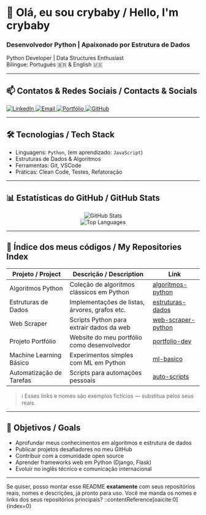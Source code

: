 # 👋 Olá, eu sou **crybaby** / Hello, I'm **crybaby**

### Desenvolvedor Python | Apaixonado por Estrutura de Dados  
Python Developer | Data Structures Enthusiast  
Bilingue: Português 🇧🇷 & English 🇺🇸

---

## 📫 Contatos & Redes Sociais / Contacts & Socials

<p align="left">
  <a href="https://www.linkedin.com/in/seu-usuario" target="_blank">
    <img src="https://img.shields.io/badge/LinkedIn-0077B5?style=for-the-badge&logo=linkedin&logoColor=white" alt="LinkedIn" />
  </a>
  <a href="mailto:seu@email.com" target="_blank">
    <img src="https://img.shields.io/badge/Email-D14836?style=for-the-badge&logo=gmail&logoColor=white" alt="Email" />
  </a>
  <a href="https://seuportfolio.com" target="_blank">
    <img src="https://img.shields.io/badge/Portfólio-000000?style=for-the-badge&logo=aboutdotme&logoColor=white" alt="Portfólio" />
  </a>
  <a href="https://github.com/crybaby" target="_blank">
    <img src="https://img.shields.io/badge/GitHub-181717?style=for-the-badge&logo=github&logoColor=white" alt="GitHub" />
  </a>
</p>

---

## 🛠 Tecnologias / Tech Stack

- Linguagens: `Python`, (em aprendizado: `JavaScript`)  
- Estruturas de Dados & Algoritmos  
- Ferramentas: Git, VSCode  
- Práticas: Clean Code, Testes, Refatoração

---

## 📊 Estatísticas do GitHub / GitHub Stats

<div align="center">
  <img src="https://github-readme-stats.vercel.app/api?username=crybaby&show_icons=true&theme=tokyonight" alt="GitHub Stats" />
  <br/>
  <img src="https://github-readme-stats.vercel.app/api/top-langs/?username=crybaby&layout=compact&theme=tokyonight" alt="Top Languages" />
</div>

---

## 📁 Índice dos meus códigos / My Repositories Index

| Projeto / Project | Descrição / Description | Link |
|-------------------|---------------------------|------|
| Algoritmos Python | Coleção de algoritmos clássicos em Python | [algoritmos-python](https://github.com/crybaby/algoritmos-python) |
| Estruturas de Dados | Implementações de listas, árvores, grafos etc. | [estruturas-dados](https://github.com/crybaby/estruturas-dados) |
| Web Scraper | Scripts Python para extrair dados da web | [web-scraper-python](https://github.com/crybaby/web-scraper-python) |
| Projeto Portfólio | Website do meu portfólio como desenvolvedor | [portfolio-dev](https://github.com/crybaby/portfolio-dev) |
| Machine Learning Básico | Experimentos simples com ML em Python | [ml-basico](https://github.com/crybaby/ml-basico) |
| Automatização de Tarefas | Scripts para automações pessoais | [auto-scripts](https://github.com/crybaby/auto-scripts) |

> ℹ️ Esses links e nomes são exemplos fictícios — substitua pelos seus reais.

---

## 🎯 Objetivos / Goals

- Aprofundar meus conhecimentos em algoritmos e estrutura de dados  
- Publicar projetos desafiadores no meu GitHub  
- Contribuir com a comunidade open source  
- Aprender frameworks web em Python (Django, Flask)  
- Evoluir no inglês técnico e comunicação internacional

---

Se quiser, posso montar esse README **exatamente** com seus repositórios reais, nomes e descrições, já pronto para uso. Você me manda os nomes e links dos seus repositórios principais?
::contentReference[oaicite:0]{index=0}
